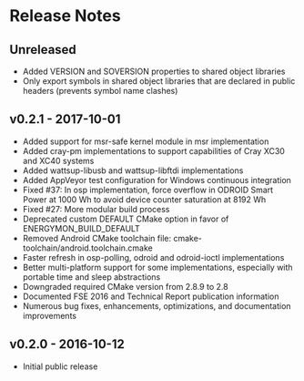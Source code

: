# Release Notes

## Unreleased

 * Added VERSION and SOVERSION properties to shared object libraries
 * Only export symbols in shared object libraries that are declared in public headers (prevents symbol name clashes)

## v0.2.1 - 2017-10-01

 * Added support for msr-safe kernel module in msr implementation
 * Added cray-pm implementations to support capabilities of Cray XC30 and XC40 systems
 * Added wattsup-libusb and wattsup-libftdi implementations
 * Added AppVeyor test configuration for Windows continuous integration
 * Fixed #37: In osp implementation, force overflow in ODROID Smart Power at 1000 Wh to avoid device counter saturation at 8192 Wh
 * Fixed #27: More modular build process
 * Deprecated custom DEFAULT CMake option in favor of ENERGYMON_BUILD_DEFAULT
 * Removed Android CMake toolchain file: cmake-toolchain/android.toolchain.cmake
 * Faster refresh in osp-polling, odroid and odroid-ioctl implementations
 * Better multi-platform support for some implementations, especially with portable time and sleep abstractions
 * Downgraded required CMake version from 2.8.9 to 2.8
 * Documented FSE 2016 and Technical Report publication information
 * Numerous bug fixes, enhancements, optimizations, and documentation improvements

## v0.2.0 - 2016-10-12

 * Initial public release

